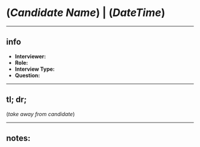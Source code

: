 (*Candidate Name*) | (*DateTime*)
===============================================
-----------
## info
+ **Interviewer:**
+ **Role:**
+ **Interview Type:**
+ **Question:**

-----------

## tl; dr;

(*take away from candidate*)


------------
## notes:




